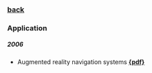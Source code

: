 ### [back](README.md)

### Application
##### 2006
- Augmented reality navigation systems [**{pdf}**](https://www.pervasive.jku.at/Research/Publications/_Documents/AugmentedRealityNavigationSystems-narzt2005.pdf)